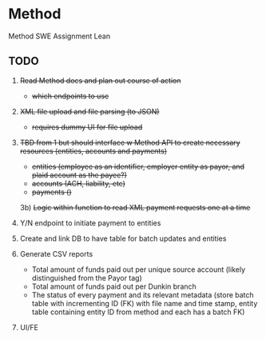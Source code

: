 # Method
Method SWE Assignment Lean

## TODO
1) ~~Read Method docs and plan out course of action~~
    - ~~which endpoints to use~~
2) ~~XML file upload and file parsing (to JSON)~~
    - ~~requires dummy UI for file upload~~
3) ~~TBD from 1 but should interface w Method API to create necessary resources (entities, accounts and payments)~~
    - ~~entities (employee as an identifier, employer entity as payor, and plaid account as the payee?)~~
    - ~~accounts (ACH, liability, etc)~~
    - ~~payments ()~~
      
   3b) ~~Logic within function to read XML payment requests one at a time~~
4) Y/N endpoint to initiate payment to entities
5) Create and link DB to have table for batch updates and entities
6) Generate CSV reports
   - Total amount of funds paid out per unique source account (likely distinguished from the Payor tag)
   - Total amount of funds paid out per Dunkin branch
   - The status of every payment and its relevant metadata (store batch table with incrementing ID (FK) with file name and time stamp, entity table containing entity ID from method and each has a batch FK)
 7) UI/FE
